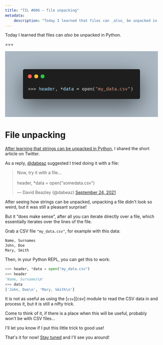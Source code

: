 ```yaml
---
title: "TIL #006 – file unpacking"
metadata:
    description: "Today I learned that files can _also_ be unpacked in Python."
---
```


Today I learned that files can _also_ be unpacked in Python.

===

<script async src="https://platform.twitter.com/widgets.js" charset="utf-8"></script>

![Code snippet showing how to unpack strings.](thumbnail.png)


# File unpacking

[After learning that strings can be unpacked in Python][til-005],
I shared the short article on Twitter.

As a reply, [@dabeaz][dabeaz] suggested I tried doing it with a file:

<blockquote class="twitter-tweet"><p lang="en" dir="ltr">Now, try it with a file...<br><br>header, *data = open(&quot;somedata.csv&quot;)</p>&mdash; David Beazley (@dabeaz) <a href="https://twitter.com/dabeaz/status/1441405123540893703?ref_src=twsrc%5Etfw">September 24, 2021</a></blockquote>

After seeing how strings can be unpacked,
unpacking a file didn't look so weird, but it was still a pleasant surprise!

But it “does make sense”, after all you can iterate directly over a file,
which essentially iterates over the lines of the file.

Grab a CSV file `"my_data.csv"`, for example with this data:

```csv
Name, Surnames
John, Doe
Mary, Smith
```

Then, in your Python REPL, you can get this to work:

```py
>>> header, *data = open("my_data.csv")
>>> header
'Name, Surnames\n'
>>> data
['John, Doe\n', 'Mary, Smith\n']
```

It is not as useful as using the [`csv`][csv] module to read the CSV
data in and process it, but it is still a nifty trick.

Come to think of it, if there is a place when this will be useful,
probably won't be with CSV files...

I'll let you know if I put this little trick to good use!

That's it for now! [Stay tuned][subscribe] and I'll see you around!


[subscribe]: /subscribe
[til-005]: /blog/til/005
[dabeaz]: https://twitter.com/dabeaz
